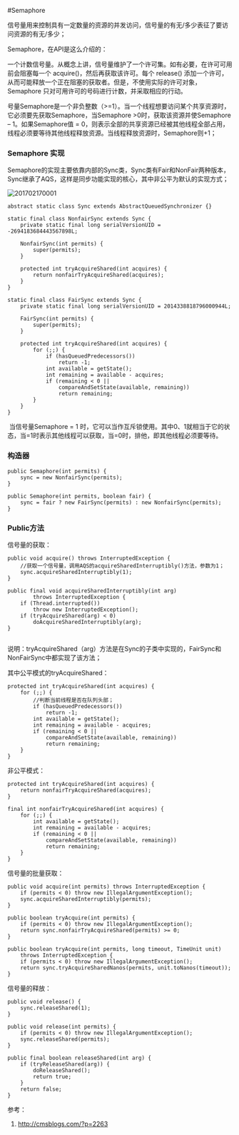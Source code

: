 #Semaphore

信号量用来控制具有一定数量的资源的并发访问，信号量的有无/多少表征了要访问资源的有无/多少；

Semaphore，在API是这么介绍的：

​	一个计数信号量。从概念上讲，信号量维护了一个许可集。如有必要，在许可可用前会阻塞每一个 acquire()，然后再获取该许可。每个 release() 添加一个许可，从而可能释放一个正在阻塞的获取者。但是，不使用实际的许可对象，Semaphore 只对可用许可的号码进行计数，并采取相应的行动。

​	号量Semaphore是一个非负整数（>=1）。当一个线程想要访问某个共享资源时，它必须要先获取Semaphore，当Semaphore >0时，获取该资源并使Semaphore – 1。如果Semaphore值 = 0，则表示全部的共享资源已经被其他线程全部占用，线程必须要等待其他线程释放资源。当线程释放资源时，Semaphore则+1；

### Semaphore 实现

Semaphore的实现主要依靠内部的Sync类，Sync类有Fair和NonFair两种版本，Sync继承了AQS，这样是同步功能实现的核心，其中非公平为默认的实现方式；

![201702170001](http://cmsblogs.qiniudn.com/wp-content/uploads/2017/05/201702170001_thumb.jpg)

```
abstract static class Sync extends AbstractQueuedSynchronizer {}

static final class NonfairSync extends Sync {
    private static final long serialVersionUID = -2694183684443567898L;

    NonfairSync(int permits) {
        super(permits);
    }

    protected int tryAcquireShared(int acquires) {
        return nonfairTryAcquireShared(acquires);
    }
}

static final class FairSync extends Sync {
    private static final long serialVersionUID = 2014338818796000944L;

    FairSync(int permits) {
        super(permits);
    }

    protected int tryAcquireShared(int acquires) {
        for (;;) {
            if (hasQueuedPredecessors())
                return -1;
            int available = getState();
            int remaining = available - acquires;
            if (remaining < 0 ||
                compareAndSetState(available, remaining))
                return remaining;
        }
    }
}
```

​	当信号量Semaphore = 1 时，它可以当作互斥锁使用。其中0、1就相当于它的状态，当=1时表示其他线程可以获取，当=0时，排他，即其他线程必须要等待。

### 构造器

```
public Semaphore(int permits) {
    sync = new NonfairSync(permits);
}

public Semaphore(int permits, boolean fair) {
    sync = fair ? new FairSync(permits) : new NonfairSync(permits);
}
```

### Public方法

信号量的获取：

```
public void acquire() throws InterruptedException {
	//获取一个信号量，调用AQS的acquireSharedInterruptibly()方法，参数为1；
	sync.acquireSharedInterruptibly(1);
}

public final void acquireSharedInterruptibly(int arg)
        throws InterruptedException {
    if (Thread.interrupted())
        throw new InterruptedException();
    if (tryAcquireShared(arg) < 0)
        doAcquireSharedInterruptibly(arg);
}


```

说明：tryAcquireShared（arg）方法是在Sync的子类中实现的，FairSync和NonFairSync中都实现了该方法；

其中公平模式的tryAcquireShared：

```
protected int tryAcquireShared(int acquires) {
    for (;;) {
    	//判断当前线程是否在队列头部；
        if (hasQueuedPredecessors())
            return -1;
        int available = getState();
        int remaining = available - acquires;
        if (remaining < 0 ||
            compareAndSetState(available, remaining))
            return remaining;
    }
}
```

非公平模式：

```
protected int tryAcquireShared(int acquires) {
    return nonfairTryAcquireShared(acquires);
}

final int nonfairTryAcquireShared(int acquires) {
    for (;;) {
        int available = getState();
        int remaining = available - acquires;
        if (remaining < 0 ||
            compareAndSetState(available, remaining))
            return remaining;
    }
}
```

信号量的批量获取：

```
public void acquire(int permits) throws InterruptedException {
    if (permits < 0) throw new IllegalArgumentException();
    sync.acquireSharedInterruptibly(permits);
}
```

```
public boolean tryAcquire(int permits) {
    if (permits < 0) throw new IllegalArgumentException();
    return sync.nonfairTryAcquireShared(permits) >= 0;
}

public boolean tryAcquire(int permits, long timeout, TimeUnit unit)
    throws InterruptedException {
    if (permits < 0) throw new IllegalArgumentException();
    return sync.tryAcquireSharedNanos(permits, unit.toNanos(timeout));
}
```

信号量的释放：

```
public void release() {
	sync.releaseShared(1);
}
```

```
public void release(int permits) {
	if (permits < 0) throw new IllegalArgumentException();
	sync.releaseShared(permits);
}

public final boolean releaseShared(int arg) {
    if (tryReleaseShared(arg)) {
        doReleaseShared();
        return true;
    }
    return false;
}
```



参考：

1. http://cmsblogs.com/?p=2263